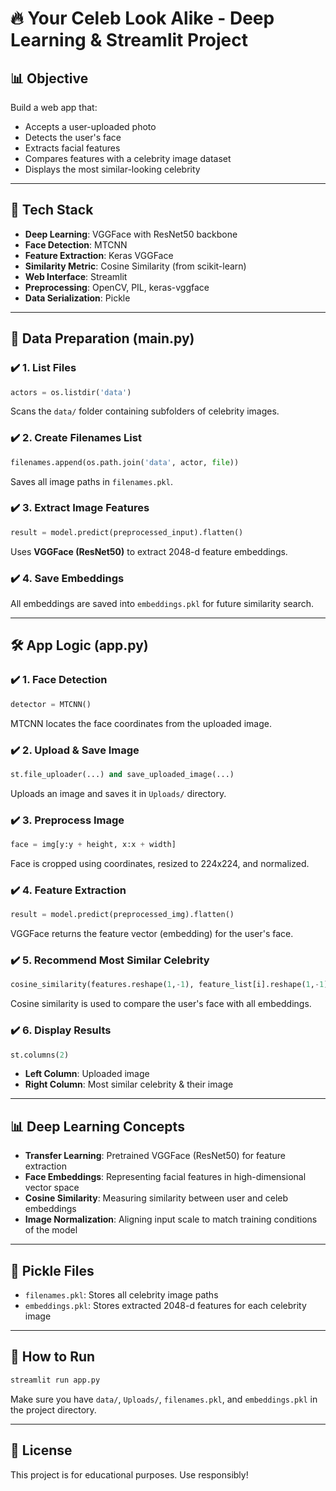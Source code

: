 # 🔥 Your Celeb Look Alike - Deep Learning & Streamlit Project

## 📊 Objective

Build a web app that:

* Accepts a user-uploaded photo
* Detects the user's face
* Extracts facial features
* Compares features with a celebrity image dataset
* Displays the most similar-looking celebrity

---

## 📆 Tech Stack

* **Deep Learning**: VGGFace with ResNet50 backbone
* **Face Detection**: MTCNN
* **Feature Extraction**: Keras VGGFace
* **Similarity Metric**: Cosine Similarity (from scikit-learn)
* **Web Interface**: Streamlit
* **Preprocessing**: OpenCV, PIL, keras-vggface
* **Data Serialization**: Pickle

---

## 📂 Data Preparation (main.py)

### ✔️ 1. List Files

```python
actors = os.listdir('data')
```

Scans the `data/` folder containing subfolders of celebrity images.

### ✔️ 2. Create Filenames List

```python
filenames.append(os.path.join('data', actor, file))
```

Saves all image paths in `filenames.pkl`.

### ✔️ 3. Extract Image Features

```python
result = model.predict(preprocessed_input).flatten()
```

Uses **VGGFace (ResNet50)** to extract 2048-d feature embeddings.

### ✔️ 4. Save Embeddings

All embeddings are saved into `embeddings.pkl` for future similarity search.

---

## 🛠️ App Logic (app.py)

### ✔️ 1. Face Detection

```python
detector = MTCNN()
```

MTCNN locates the face coordinates from the uploaded image.

### ✔️ 2. Upload & Save Image

```python
st.file_uploader(...) and save_uploaded_image(...)
```

Uploads an image and saves it in `Uploads/` directory.

### ✔️ 3. Preprocess Image

```python
face = img[y:y + height, x:x + width]
```

Face is cropped using coordinates, resized to 224x224, and normalized.

### ✔️ 4. Feature Extraction

```python
result = model.predict(preprocessed_img).flatten()
```

VGGFace returns the feature vector (embedding) for the user's face.

### ✔️ 5. Recommend Most Similar Celebrity

```python
cosine_similarity(features.reshape(1,-1), feature_list[i].reshape(1,-1))[0][0]
```

Cosine similarity is used to compare the user's face with all embeddings.

### ✔️ 6. Display Results

```python
st.columns(2)
```

* **Left Column**: Uploaded image
* **Right Column**: Most similar celebrity & their image

---

## 📊 Deep Learning Concepts

* **Transfer Learning**: Pretrained VGGFace (ResNet50) for feature extraction
* **Face Embeddings**: Representing facial features in high-dimensional vector space
* **Cosine Similarity**: Measuring similarity between user and celeb embeddings
* **Image Normalization**: Aligning input scale to match training conditions of the model

---

## 📁 Pickle Files

* `filenames.pkl`: Stores all celebrity image paths
* `embeddings.pkl`: Stores extracted 2048-d features for each celebrity image

---

## 🚜 How to Run

```bash
streamlit run app.py
```

Make sure you have `data/`, `Uploads/`, `filenames.pkl`, and `embeddings.pkl` in the project directory.

---
## 🔹 License

This project is for educational purposes. Use responsibly!
